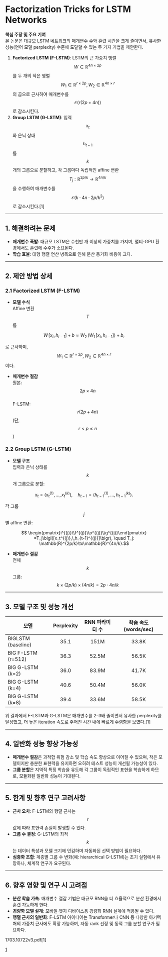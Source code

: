 # Factorization Tricks for LSTM Networks

**핵심 주장 및 주요 기여**  
본 논문은 대규모 LSTM 네트워크의 매개변수 수와 훈련 시간을 크게 줄이면서, 유사한 성능(언어 모델 perplexity) 수준에 도달할 수 있는 두 가지 기법을 제안한다.  
1. **Factorized LSTM (F-LSTM)**: LSTM의 큰 가중치 행렬 $$W\in\mathbb{R}^{4n\times2p}$$를 두 개의 작은 행렬 $$W_1\in\mathbb{R}^{r\times2p},\,W_2\in\mathbb{R}^{4n\times r}$$의 곱으로 근사하여 매개변수를 $$\mathcal{O}(r(2p+4n))$$로 감소시킨다.  
2. **Group LSTM (G-LSTM)**: 입력 $$x_t$$와 은닉 상태 $$h_{t-1}$$를 $$k$$개의 그룹으로 분할하고, 각 그룹마다 독립적인 affine 변환 $$T_j: \mathbb{R}^{2p/k}\to\mathbb{R}^{4n/k}$$을 수행하여 매개변수를 $$\mathcal{O}(k\cdot4n\cdot2p/k^2)$$로 감소시킨다.[1]

***

## 1. 해결하려는 문제  
- **매개변수 폭발**: 대규모 LSTM은 수천만 개 이상의 가중치를 가지며, 멀티-GPU 환경에서도 훈련에 수주가 소요된다.  
- **학습 효율**: 대형 행렬 연산 병목으로 인해 분산 동기화 비용이 크다.  

***

## 2. 제안 방법 상세

### 2.1 Factorized LSTM (F-LSTM)  
- **모델 수식**  
  Affine 변환 $$T$$를  

$$
    W\,[x_t,h_{t-1}] + b
    \approx W_2\,(W_1\,[x_t,h_{t-1}]) + b,
  $$  
  
  로 근사하며, $$W_1\in\mathbb{R}^{r\times2p},\,W_2\in\mathbb{R}^{4n\times r}$$이다.  
- **매개변수 절감**  
  원본: $$2p\times4n$$  
  F-LSTM: $$r(2p +4n)$$ (단, $$r<p\le n$$)  

### 2.2 Group LSTM (G-LSTM)  
- **모델 구조**  
  입력과 은닉 상태를 $$k$$개 그룹으로 분할:  

$$
    x_t=(x_t^{(1)},\dots,x_t^{(k)}),\quad
    h_{t-1}=(h_{t-1}^{(1)},\dots,h_{t-1}^{(k)}).
  $$  
  
  각 그룹 $$j$$별 affine 변환:  

```math
    \begin{pmatrix}i^{(j)}\\f^{(j)}\\o^{(j)}\\g^{(j)}\end{pmatrix}
    =T_j\bigl([x_t^{(j)},\,h_{t-1}^{(j)}]\bigr),
    \quad T_j: \mathbb{R}^{2p/k}\to\mathbb{R}^{4n/k}.
``` 

- **매개변수 절감**  
  전체 $$k$$그룹: $$k\times(2p/k)\times(4n/k)=2p\cdot4n/k$$  

***

## 3. 모델 구조 및 성능 개선  
| 모델                      | Perplexity | RNN 파라미터 수    | 학습 속도 (words/sec) |
|---------------------------|:----------:|:------------------:|:----------------------:|
| BIGLSTM (baseline)        | 35.1       | 151M               | 33.8K                 |
| BIG F-LSTM (r=512)        | 36.3       | 52.5M              | 56.5K                 |
| BIG G-LSTM (k=2)          | 36.0       | 83.9M              | 41.7K                 |
| BIG G-LSTM (k=4)          | 40.6       | 50.4M              | 56.0K                 |
| BIG G-LSTM (k=8)          | 39.4       | 33.6M              | 58.5K                 |  
위 결과에서 F-LSTM과 G-LSTM은 매개변수를 2–3배 줄이면서 유사한 perplexity를 달성했고, 더 높은 iteration 속도로 주어진 시간 내에 빠르게 수렴함을 보였다.[1]

***

## 4. 일반화 성능 향상 가능성  
- **매개변수 절감**은 과적합 위험 감소 및 학습 속도 향상으로 이어질 수 있으며, 작은 모델이지만 충분한 표현력을 유지하면 오히려 테스트 성능이 개선될 가능성이 있다.  
- **그룹 분할**은 지역적 특징 학습을 유도해 각 그룹이 독립적인 표현을 학습하게 하므로, 모듈화된 일반화 성능이 기대된다.  

***

## 5. 한계 및 향후 연구 고려사항  
- **근사 오차**: F-LSTM의 행렬 근사는 $$r$$ 값에 따라 표현력 손실이 발생할 수 있다.  
- **그룹 수 결정**: G-LSTM의 최적 $$k$$는 데이터 특성과 모델 크기에 민감하며 자동화된 선택 방법이 필요하다.  
- **심층화 조합**: 계층별 그룹 수 변화(예: hierarchical G-LSTM)는 초기 실험에서 유망하나, 체계적 연구가 요구된다.  

***

## 6. 향후 영향 및 연구 시 고려점  
- **분산 학습 가속**: 매개변수 절감 기법은 대규모 RNN을 더 효율적으로 분산 환경에서 훈련 가능하게 한다.  
- **경량화 모델 설계**: 모바일·엣지 디바이스용 경량화 RNN 설계에 적용될 수 있다.  
- **행렬 근사의 일반화**: F-LSTM 아이디어는 Transformer나 CNN 등 다양한 아키텍처의 가중치 근사에도 확장 가능하며, 자동 rank 선정 및 동적 그룹 분할 연구가 필요하다.  

 1703.10722v3.pdf[1]

[1](https://ppl-ai-file-upload.s3.amazonaws.com/web/direct-files/attachments/22370781/8076b133-728b-4fe2-81da-e86e892deae9/1703.10722v3.pdf)
